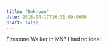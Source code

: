 ```yaml
---
title: "Unknown"
date: 2018-04-17T16:31:09-0600
draft: false
---
```


Firestone Walker in MN? I had no idea!
